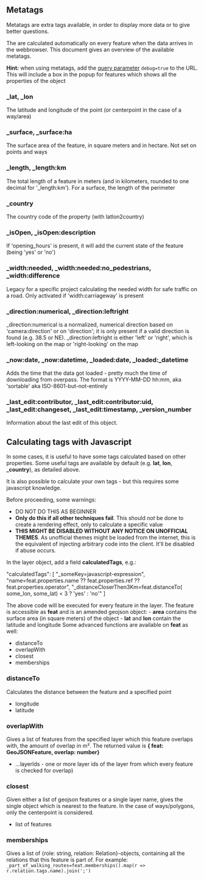 Metatags
--------

Metatags are extra tags available, in order to display more data or to give better questions.

The are calculated automatically on every feature when the data arrives in the webbrowser. This document gives an overview of the available metatags.

**Hint:** when using metatags, add the [query parameter](URL\_Parameters.md) `debug=true` to the URL. This will include a box in the popup for features which shows all the properties of the object

### \_lat, \_lon

The latitude and longitude of the point (or centerpoint in the case of a way/area)

### \_surface, \_surface:ha

The surface area of the feature, in square meters and in hectare. Not set on points and ways

### \_length, \_length:km

The total length of a feature in meters (and in kilometers, rounded to one decimal for '\_length:km'). For a surface, the length of the perimeter

### \_country

The country code of the property (with latlon2country)

### \_isOpen, \_isOpen:description

If 'opening\_hours' is present, it will add the current state of the feature (being 'yes' or 'no')

### \_width:needed, \_width:needed:no\_pedestrians, \_width:difference

Legacy for a specific project calculating the needed width for safe traffic on a road. Only activated if 'width:carriageway' is present

### \_direction:numerical, \_direction:leftright

\_direction:numerical is a normalized, numerical direction based on 'camera:direction' or on 'direction'; it is only present if a valid direction is found (e.g. 38.5 or NE). \_direction:leftright is either 'left' or 'right', which is left-looking on the map or 'right-looking' on the map

### \_now:date, \_now:datetime, \_loaded:date, \_loaded:\_datetime

Adds the time that the data got loaded - pretty much the time of downloading from overpass. The format is YYYY-MM-DD hh:mm, aka 'sortable' aka ISO-8601-but-not-entirely

### \_last\_edit:contributor, \_last\_edit:contributor:uid, \_last\_edit:changeset, \_last\_edit:timestamp, \_version\_number

Information about the last edit of this object.

Calculating tags with Javascript
--------------------------------

In some cases, it is useful to have some tags calculated based on other properties. Some useful tags are available by default (e.g. **lat**, **lon**, **\_country**), as detailed above.

It is also possible to calculate your own tags - but this requires some javascript knowledge.

Before proceeding, some warnings:

*   DO NOT DO THIS AS BEGINNER
*   **Only do this if all other techniques fail**. This should _not_ be done to create a rendering effect, only to calculate a specific value
*   **THIS MIGHT BE DISABLED WITHOUT ANY NOTICE ON UNOFFICIAL THEMES**. As unofficial themes might be loaded from the internet, this is the equivalent of injecting arbitrary code into the client. It'll be disabled if abuse occurs.

In the layer object, add a field **calculatedTags**, e.g.:

"calculatedTags": \[ "\_someKey=javascript-expression", "name=feat.properties.name ?? feat.properties.ref ?? feat.properties.operator", "\_distanceCloserThen3Km=feat.distanceTo( some\_lon, some\_lat) < 3 ? 'yes' : 'no'" \]

The above code will be executed for every feature in the layer. The feature is accessible as **feat** and is an amended geojson object: - **area** contains the surface area (in square meters) of the object - **lat** and **lon** contain the latitude and longitude Some advanced functions are available on **feat** as well:

*   distanceTo
*   overlapWith
*   closest
*   memberships

### distanceTo

Calculates the distance between the feature and a specified point

*   longitude
*   latitude

### overlapWith

Gives a list of features from the specified layer which this feature overlaps with, the amount of overlap in m². The returned value is **{ feat: GeoJSONFeature, overlap: number}**

*   ...layerIds - one or more layer ids of the layer from which every feature is checked for overlap)

### closest

Given either a list of geojson features or a single layer name, gives the single object which is nearest to the feature. In the case of ways/polygons, only the centerpoint is considered.

*   list of features

### memberships

Gives a list of {role: string, relation: Relation}-objects, containing all the relations that this feature is part of. For example: `_part_of_walking_routes=feat.memberships().map(r => r.relation.tags.name).join(';')`
